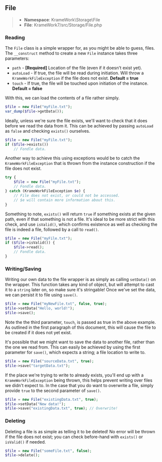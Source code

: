 ## File
>- **Namespace**: KrameWork\Storage\File
>- **File**: KrameWork7/src/Storage/File.php

### Reading
The `File` class is a simple wrapper for, as you might be able to guess, files. The `__construct` method to create a new `File` instance takes three parameters:

 - `path` - **[Required]** Location of the file (even if it doesn't exist yet).
 - `autoLoad` - If true, the file will be read during initiation. Will throw a `KrameWorkFileException` if the file does not exist. **Default = true**
 - `touch` - If true, the file will be touched upon initiation of the instance. **Default = false**

With this, we can load the contents of a file rather simply.
```php
$file = new File("myFile.txt");
var_dump($file->getData());
```
Ideally, unless we're sure the file exists, we'll want to check that it does before we read the data from it. This can be achieved by passing `autoLoad` as `false` and checking `exists()` ourselves.
```php
$file = new File("myFile.txt");
if ($file->exists())
	// Fondle data.
```
Another way to achieve this using exceptions would be to catch the `KrameWorkFileException` that is thrown from the instance construction if the file does not exist.
```php
try {
	$file = new File("myFile.txt");
	// Fondle data.
} catch (KrameWorkFileException $e) {
	// File does not exist, or could not be accessed.
	// $e will contain more information about this.
}
```
Something to note, `exists()` will return `true` if something exists at the given path, even if that something is not a file. It's ideal to be more strict with this check, and use `isValid()`, which confirms existence as well as checking the file is indeed a file, followed by a call to `read()`.
```php
$file = new File("myFile.txt");
if ($file->isValid()) {
	$file->read();
	// Fondle data.
}
```
### Writing/Saving
Writing our own data to the file wrapper is as simply as calling `setData()` on the wrapper. This function takes any kind of object, but will attempt to cast it to a `string` later on, so make sure it's stringable! Once we've set the data, we can persist it to file using `save()`.
```php
$file = new File("myNewFile.txt", false, true);
$file->setData("Hello, world!");
$file->save();
```
Note the the third parameter, `touch`, is passed as true in the above example. As outlined in the first paragraph of this document, this will cause the file to be created if it does not yet exist.

It's possible that we might want to save the data to another file, rather than the one we read from. This can easily be achieved by using the first parameter for `save()`, which expects a string; a file location to write to.
```php
$file = new File("sourceData.txt", true);
$file->save("targetData.txt");
```
If the place we're trying to write to already exists, you'll end up with a `KrameWorkFileException` being thrown, this helps prevent writing over files we didn't expect to. In the case that you do want to overwrite a file, simply provide `true` to the second parameter of `save()`.
```php
$file = new File("existingData.txt", true);
$file->setData("New data!");
$file->save("existingData.txt", true); // Overwrite!
```
### Deleting
Deleting a file is as simple as telling it to be deleted! No error will be thrown if the file does not exist; you can check before-hand with `exists()` or `isValid()` if needed.
```php
$file = new File("someFile.txt", false);
$file->delete();
```